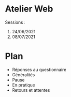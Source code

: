 # Atelier Web

Sessions :
1. 24/06/2021
2. 08/07/2021

# Plan

* Réponses au questionnaire
* Généralités
* Pause
* En pratique
* Retours et attentes
